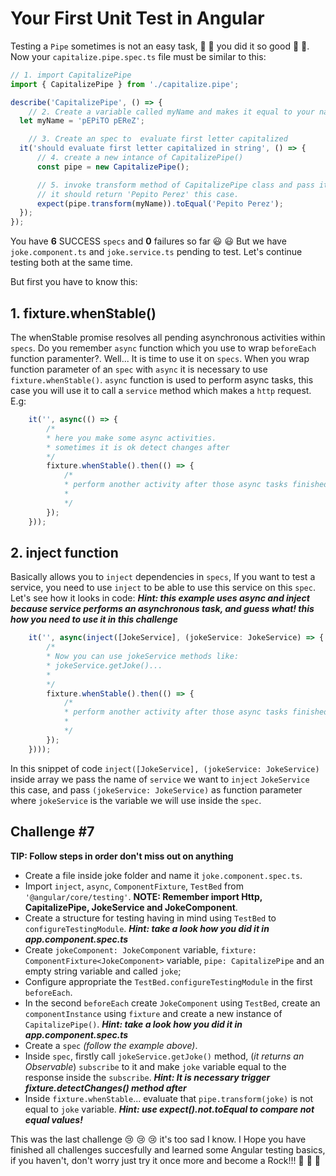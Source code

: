 # Your First Unit Test in Angular
Testing a `Pipe` sometimes is not an easy task, :clap: :clap: you did it so good :clap: :clap:. Now your `capitalize.pipe.spec.ts` file must be similar to this:

```js
// 1. import CapitalizePipe
import { CapitalizePipe } from './capitalize.pipe';

describe('CapitalizePipe', () => {
  	// 2. Create a variable called myName and makes it equal to your name using random capital letters
  let myName = 'pEPiTO pEReZ';

	// 3. Create an spec to  evaluate first letter capitalized
  it('should evaluate first letter capitalized in string', () => {
	  // 4. create a new intance of CapitalizePipe()
      const pipe = new CapitalizePipe();

	  // 5. invoke transform method of CapitalizePipe class and pass it as parameter myName,
	  // it should return 'Pepito Perez' this case.
      expect(pipe.transform(myName)).toEqual('Pepito Perez');
  });
});

```
You have **6** SUCCESS `specs` and **0** failures so far  :smiley: :smiley:
But we have `joke.component.ts` and `joke.service.ts` pending to test. Let's continue testing both at the same time.

But first you have to know this:

## 1. fixture.whenStable()
The whenStable promise resolves all pending asynchronous activities within `specs`.
Do you remember `async` function which you use to wrap `beforeEach` function paramenter?.
Well... It is time to use it on `specs`. When you wrap function parameter of an `spec` with `async` it is necessary to use `fixture.whenStable()`. 
`async` function is used to perform async tasks, this case you will use it to call a `service` method which makes a `http` request. E.g:

```js
	it('', async(() => {
		/*
		* here you make some async activities.
		* sometimes it is ok detect changes after
		*/
		fixture.whenStable().then(() => {
			/*
			* perform another activity after those async tasks finished
			* 
			*/
		});
	}));
```

## 2. inject function
Basically allows you to `inject` dependencies in `specs`, If you want to test a service, you need to use `inject` to be able to use this service on this `spec`.
Let's see how it looks in code: ***Hint: this example uses async and inject because service performs an asynchronous task, and guess what! this how you need to use it in this challenge***

```js
	it('', async(inject([JokeService], (jokeService: JokeService) => {
		/*
		* Now you can use jokeService methods like:
		* jokeService.getJoke()... 
		* 
		*/
		fixture.whenStable().then(() => {
			/*
			* perform another activity after those async tasks finished
			* 
			*/
		});
	})));
```
In this snippet of code `inject([JokeService], (jokeService: JokeService) ` inside array we pass the name of `service` we want to `inject` `JokeService` this case, and pass `(jokeService: JokeService)` as function parameter where `jokeService` is the variable we will use inside the `spec`.

## Challenge #7

**TIP: Follow steps in order don't miss out on anything**
- Create a file inside joke folder and name it `joke.component.spec.ts`.
- Import `inject`, `async`, `ComponentFixture`, `TestBed` from `'@angular/core/testing'`. **NOTE: Remember import Http, CapitalizePipe, JokeService and JokeComponent**.
- Create a structure for testing having in mind using `TestBed` to `configureTestingModule`. ***Hint: take a look how you did it in app.component.spec.ts***
- Create `jokeComponent: JokeComponent` variable, `fixture: ComponentFixture<JokeComponent>` variable, `pipe: CapitalizePipe` and an empty string variable and called `joke`;
- Configure appropriate the `TestBed.configureTestingModule` in the first `beforeEach`.
- In the second `beforeEach` create `JokeComponent` using `TestBed`, create an `componentInstance` using `fixture` and create a new instance of `CapitalizePipe()`. ***Hint: take a look how you did it in app.component.spec.ts***
- Create a `spec` *(follow the example above)*.
- Inside `spec`, firstly call `jokeService.getJoke()` method, (*it returns an Observable*) `subscribe` to it and make `joke` variable equal to the response inside the `subscribe`. ***Hint: It is necessary trigger fixture.detectChanges() method after***
- Inside `fixture.whenStable`... evaluate that `pipe.transform(joke)` is not equal to `joke` variable. ***Hint: use expect().not.toEqual to compare not equal values!***

This was the last challenge :cry: :cry: :cry: it's too sad I know. I Hope you have finished all challenges succesfully and learned some Angular testing basics, if you haven't, don't worry just try it once more and become a Rock!!! :muscle: :muscle: :punch: 
